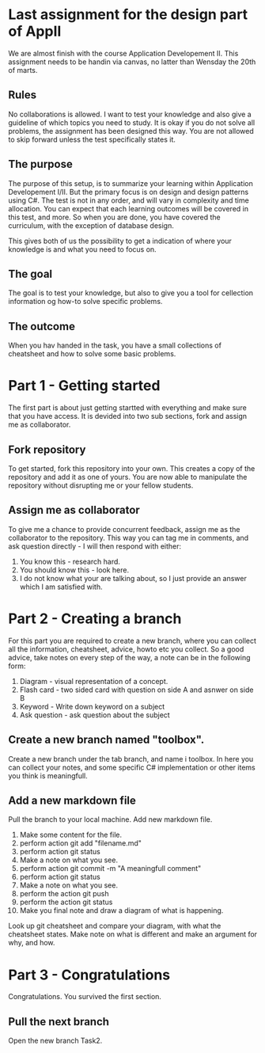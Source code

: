# Last assignment for the design part of AppII

We are almost finish with the course Application Developement II. 
This assignment needs to be handin via canvas, no latter than Wensday the 20th of marts. 

## Rules
No collaborations is allowed. 
I want to test your knowledge and also give a guideline of which topics you need to study. 
It is okay if you do not solve all problems, the assignment has been designed this way. 
You are not allowed to skip forward unless the test specifically states it. 

## The purpose
The purpose of this setup, is to summarize your learning within Application Developement I/II. 
But the primary focus is on design and design patterns using C#. 
The test is not in any order, and will vary in complexity and time allocation. 
You can expect that each learning outcomes will be covered in this test, and more. 
So when you are done, you have covered the curriculum, with the exception of database design. 

This gives both of us the possibility to get a indication of where your knowledge is and what you need to focus on. 

## The goal
The goal is to test your knowledge, but also to give you a tool for cellection information og how-to solve specific problems. 

## The outcome
When you hav handed in the task, you have a small collections of cheatsheet and how to solve some basic problems. 

# Part 1 - Getting started
The first part is about just getting startted with everything and make sure that you have access. 
It is devided into two sub sections, fork and assign me as collaborator. 

## Fork repository
To get started, fork this repository into your own. 
This creates a copy of the repository and add it as one of yours. 
You are now able to manipulate the repository without disrupting me or your fellow students. 

## Assign me as collaborator
To give me a chance to provide concurrent feedback, assign me as the collaborator to the repository. 
This way you can tag me in comments, and ask question directly - I will then respond with either: 
1) You know this - research hard.
2) You should know this - look here.
3) I do not know what your are talking about, so I just provide an answer which I am satisfied with.

# Part 2 - Creating a branch
For this part you are required to create a new branch, where you can collect all the information, cheatsheet, advice, howto etc you collect. 
So a good advice, take notes on every step of the way, a note can be in the following form:
1) Diagram - visual representation of a concept. 
2) Flash card - two sided card with question on side A and asnwer on side B
3) Keyword - Write down keyword on a subject
4) Ask question - ask question about the subject

## Create a new branch named "toolbox". 
Create a new branch under the tab branch, and name i toolbox. 
In here you can collect your notes, and some specific C# implementation or other items you think is meaningfull.

## Add a new markdown file
Pull the branch to your local machine. 
Add new markdown file. 
1) Make some content for the file. 
2) perform action git add "filename.md"
3) perform action git status
4) Make a note on what you see.
5) perform action git commit -m "A meaningfull comment"
6) perform action git status
7) Make a note on what you see. 
8) perform the action git push
9) perform the action git status
8) Make you final note and draw a diagram of what is happening. 

Look up git cheatsheet and compare your diagram, with what the cheatsheet states. 
Make note on what is different and make an argument for why, and how. 

# Part 3 - Congratulations
Congratulations. 
You survived the first section. 

## Pull the next branch
Open the new branch Task2. 
